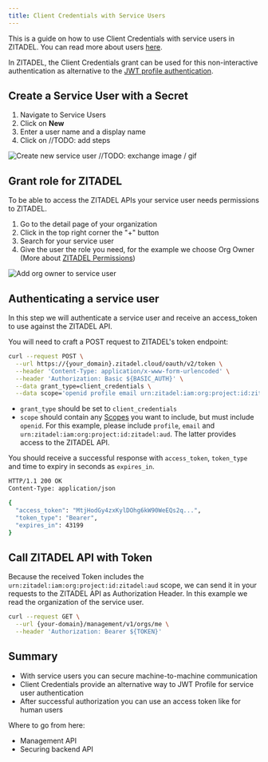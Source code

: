 ```yaml
---
title: Client Credentials with Service Users
---
```


This is a guide on how to use Client Credentials with service users in ZITADEL. You can read more about users [here](/concepts/structure/users.md).

In ZITADEL, the Client Credentials grant can be used for this non-interactive authentication as alternative to the [JWT profile authentication](serviceusers).

## Create a Service User with a Secret

1. Navigate to Service Users
2. Click on **New**
3. Enter a user name and a display name
4. Click on //TODO: add steps

![Create new service user](/img/console_serviceusers_create.gif) //TODO: exchange image / gif

## Grant role for ZITADEL

To be able to access the ZITADEL APIs your service user needs permissions to ZITADEL.

1. Go to the detail page of your organization
2. Click in the top right corner the "+" button
3. Search for your service user
4. Give the user the role you need, for the example we choose Org Owner (More about [ZITADEL Permissions](../manage/console/managers))

![Add org owner to service user](/img/guides/console-service-user-org-owner.gif)

## Authenticating a service user

In this step we will authenticate a service user and receive an access_token to use against the ZITADEL API.

You will need to craft a POST request to ZITADEL's token endpoint:

```bash
curl --request POST \
  --url https://{your_domain}.zitadel.cloud/oauth/v2/token \
  --header 'Content-Type: application/x-www-form-urlencoded' \
  --header 'Authorization: Basic ${BASIC_AUTH}' \
  --data grant_type=client_credentials \
  --data scope='openid profile email urn:zitadel:iam:org:project:id:zitadel:aud'
```

* `grant_type` should be set to `client_credentials`
* `scope` should contain any [Scopes](../../apis/openidoauth/scopes) you want to include, but must include `openid`. For this example, please include `profile`, `email`
  and `urn:zitadel:iam:org:project:id:zitadel:aud`. The latter provides access to the ZITADEL API.

You should receive a successful response with `access_token`,  `token_type` and time to expiry in seconds as `expires_in`.

```bash
HTTP/1.1 200 OK
Content-Type: application/json

{
  "access_token": "MtjHodGy4zxKylDOhg6kW90WeEQs2q...",
  "token_type": "Bearer",
  "expires_in": 43199
}
```

## Call ZITADEL API with Token

Because the received Token includes the `urn:zitadel:iam:org:project:id:zitadel:aud` scope, we can send it in your requests to the ZITADEL API as Authorization Header.
In this example we read the organization of the service user.

```bash
curl --request GET \
  --url {your-domain}/management/v1/orgs/me \
  --header 'Authorization: Bearer ${TOKEN}' 
```

## Summary

* With service users you can secure machine-to-machine communication
* Client Credentials provide an alternative way to JWT Profile for service user authentication
* After successful authorization you can use an access token like for human users

Where to go from here:

* Management API
* Securing backend API
